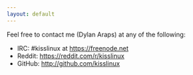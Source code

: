 ```yaml
---
layout: default
---
```


Feel free to contact me (Dylan Araps) at any of the following:

*   IRC:    #kisslinux at https://freenode.net
*   Reddit: https://reddit.com/r/kisslinux
*   GitHub: http://github.com/kisslinux
